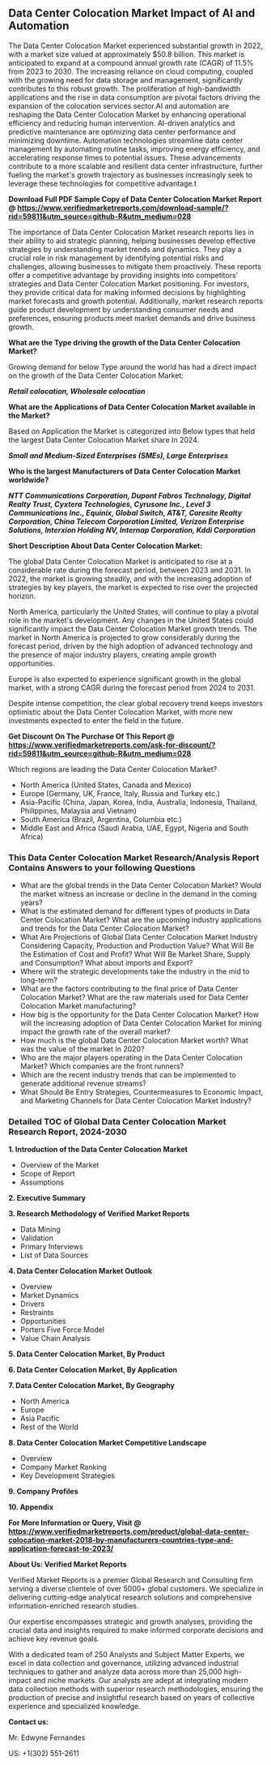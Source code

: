 <h2>Data Center Colocation Market Impact of AI and Automation</h2>The Data Center Colocation Market experienced substantial growth in 2022, with a market size valued at approximately $50.8 billion. This market is anticipated to expand at a compound annual growth rate (CAGR) of 11.5% from 2023 to 2030. The increasing reliance on cloud computing, coupled with the growing need for data storage and management, significantly contributes to this robust growth. The proliferation of high-bandwidth applications and the rise in data consumption are pivotal factors driving the expansion of the colocation services sector.AI and automation are reshaping the Data Center Colocation Market by enhancing operational efficiency and reducing human intervention. AI-driven analytics and predictive maintenance are optimizing data center performance and minimizing downtime. Automation technologies streamline data center management by automating routine tasks, improving energy efficiency, and accelerating response times to potential issues. These advancements contribute to a more scalable and resilient data center infrastructure, further fueling the market's growth trajectory as businesses increasingly seek to leverage these technologies for competitive advantage.t</p><p id="" class=""><strong>Download Full PDF Sample Copy of Data Center Colocation Market Report @ <a href="https://www.verifiedmarketreports.com/download-sample/?rid=59811&utm_source=github-R&utm_medium=028" target="_blank">https://www.verifiedmarketreports.com/download-sample/?rid=59811&utm_source=github-R&utm_medium=028</a></strong></p><p>The importance of&nbsp;Data Center Colocation Market research reports lies in their ability to aid strategic planning, helping businesses develop effective strategies by understanding market trends and dynamics. They play a crucial role in risk management by identifying potential risks and challenges, allowing businesses to mitigate them proactively. These reports offer a competitive advantage by providing insights into competitors' strategies and Data Center Colocation Market positioning. For investors, they provide critical data for making informed decisions by highlighting market forecasts and growth potential. Additionally, market research reports guide product development by understanding consumer needs and preferences, ensuring products meet market demands and drive business growth.</p><p><strong>What are the&nbsp;Type driving the growth of the Data Center Colocation Market?</strong></p><p id="" class="">Growing demand for below Type around the world has had a direct impact on the growth of the Data Center Colocation Market:</p><em><strong>Retail colocation, Wholesale colocation</strong></em></p><strong>What are the&nbsp;Applications&nbsp;of Data Center Colocation Market available in the Market?</strong></p><p id="" class="">Based on Application the Market is categorized into Below types that held the largest Data Center Colocation Market share In 2024.</p><em><strong>Small and Medium-Sized Enterprises (SMEs), Large Enterprises</strong></em></p><strong>Who is the largest Manufacturers of Data Center Colocation Market worldwide?</strong></p><p><em><strong>NTT Communications Corporation, Dupont Fabros Technology, Digital Realty Trust, Cyxtera Technologies, Cyrusone Inc., Level 3 Communications Inc., Equinix, Global Switch, AT&T, Coresite Realty Corporation, China Telecom Corporation Limited, Verizon Enterprise Solutions, Interxion Holding NV, Internap Corporation, Kddi Corporation</strong></em></p><p id="" class=""><strong>Short Description About Data Center Colocation Market:</strong></p><p>The global Data Center Colocation Market is anticipated to rise at a considerable rate during the forecast period, between 2023 and 2031. In 2022, the market is growing steadily, and with the increasing adoption of strategies by key players, the market is expected to rise over the projected horizon.</p><p>North America, particularly the United States, will continue to play a pivotal role in the market's development. Any changes in the United States could significantly impact the Data Center Colocation Market growth trends. The market in North America is projected to grow considerably during the forecast period, driven by the high adoption of advanced technology and the presence of major industry players, creating ample growth opportunities.</p><p>Europe is also expected to experience significant growth in the global market, with a strong CAGR during the forecast period from 2024 to 2031.</p><p>Despite intense competition, the clear global recovery trend keeps investors optimistic about the Data Center Colocation Market, with more new investments expected to enter the field in the future.</p><p id="" class=""><strong>Get Discount On The Purchase Of This Report @ <a href="https://www.verifiedmarketreports.com/ask-for-discount/?rid=59811&utm_source=github-R&utm_medium=028" target="_blank">https://www.verifiedmarketreports.com/ask-for-discount/?rid=59811&utm_source=github-R&utm_medium=028</a></strong></p>Which regions are leading the Data Center Colocation Market?</p><ul><li>North America (United States, Canada and Mexico)</li><li>Europe (Germany, UK, France, Italy, Russia and Turkey etc.)</li><li>Asia-Pacific (China, Japan, Korea, India, Australia, Indonesia, Thailand, Philippines, Malaysia and Vietnam)</li><li>South America (Brazil, Argentina, Columbia etc.)</li><li>Middle East and Africa (Saudi Arabia, UAE, Egypt, Nigeria and South Africa)</li></ul><h3 id="" class="">This Data Center Colocation Market Research/Analysis Report Contains Answers to your following Questions</h3><ul><li>What are the global trends in the Data Center Colocation Market? Would the market witness an increase or decline in the demand in the coming years?</li><li>What is the estimated demand for different types of products in Data Center Colocation Market? What are the upcoming industry applications and trends for the Data Center Colocation Market?</li><li>What Are Projections of Global Data Center Colocation Market Industry Considering Capacity, Production and Production Value? What Will Be the Estimation of Cost and Profit? What Will Be Market Share, Supply and Consumption? What about imports and Export?</li><li>Where will the strategic developments take the industry in the mid to long-term?</li><li>What are the factors contributing to the final price of Data Center Colocation Market? What are the raw materials used for Data Center Colocation Market manufacturing?</li><li>How big is the opportunity for the Data Center Colocation Market? How will the increasing adoption of Data Center Colocation Market for mining impact the growth rate of the overall market?</li><li>How much is the global Data Center Colocation Market worth? What was the value of the market In 2020?</li><li>Who are the major players operating in the Data Center Colocation Market? Which companies are the front runners?</li><li>Which are the recent industry trends that can be implemented to generate additional revenue streams?</li><li>What Should Be Entry Strategies, Countermeasures to Economic Impact, and Marketing Channels for Data Center Colocation Market Industry?</li></ul><h3 id="" class="">Detailed TOC of Global Data Center Colocation Market Research Report, 2024-2030</h3><p id="" class=""><strong>1. Introduction of the Data Center Colocation Market</strong></p><ul><li>Overview of the Market</li><li>Scope of Report</li><li>Assumptions</li></ul><p id="" class=""><strong>2. Executive Summary</strong></p><p id="" class=""><strong>3. Research Methodology of Verified Market Reports</strong></p><ul><li>Data Mining</li><li>Validation</li><li>Primary Interviews</li><li>List of Data Sources</li></ul><p id="" class=""><strong>4. Data Center Colocation Market Outlook</strong></p><ul><li>Overview</li><li>Market Dynamics</li><li>Drivers</li><li>Restraints</li><li>Opportunities</li><li>Porters Five Force Model</li><li>Value Chain Analysis</li></ul><p id="" class=""><strong>5. Data Center Colocation Market, By Product</strong></p><p id="" class=""><strong>6. Data Center Colocation Market, By Application</strong></p><p id="" class=""><strong>7. Data Center Colocation Market, By Geography</strong></p><ul><li>North America</li><li>Europe</li><li>Asia Pacific</li><li>Rest of the World</li></ul><p id="" class=""><strong>8. Data Center Colocation Market Competitive Landscape</strong></p><ul><li>Overview</li><li>Company Market Ranking</li><li>Key Development Strategies</li></ul><p id="" class=""><strong>9. Company Profiles</strong></p><p id="" class=""><strong>10. Appendix</strong></p><p id="" class=""><strong>For More Information or Query, Visit @ <a href="https://www.verifiedmarketreports.com/product/global-data-center-colocation-market-2018-by-manufacturers-countries-type-and-application-forecast-to-2023/" target="_blank">https://www.verifiedmarketreports.com/product/global-data-center-colocation-market-2018-by-manufacturers-countries-type-and-application-forecast-to-2023/</a></strong></p><p id="" class=""><strong>About Us: Verified Market Reports</strong></p><p id="" class="">Verified Market Reports is a premier Global Research and Consulting firm serving a diverse clientele of over 5000+ global customers. We specialize in delivering cutting-edge analytical research solutions and comprehensive information-enriched research studies.</p><p id="" class="">Our expertise encompasses strategic and growth analyses, providing the crucial data and insights required to make informed corporate decisions and achieve key revenue goals.</p><p id="" class="">With a dedicated team of 250 Analysts and Subject Matter Experts, we excel in data collection and governance, utilizing advanced industrial techniques to gather and analyze data across more than 25,000 high-impact and niche markets. Our analysts are adept at integrating modern data collection methods with superior research methodologies, ensuring the production of precise and insightful research based on years of collective experience and specialized knowledge.</p><p id="" class=""><strong>Contact us:</strong></p><p id="" class="">Mr. Edwyne Fernandes</p><p id="" class="">US: +1(302) 551-2611</p>